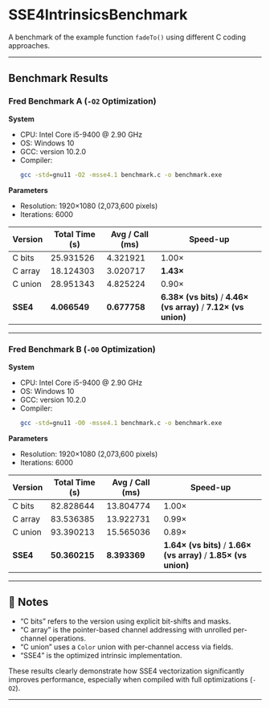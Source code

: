 # SSE4IntrinsicsBenchmark

A benchmark of the example function `fadeTo()` using different C coding approaches.

---

## Benchmark Results

### Fred Benchmark A (`-O2` Optimization)

**System**  
- CPU: Intel Core i5-9400 @ 2.90 GHz  
- OS: Windows 10  
- GCC: version 10.2.0  
- Compiler:  
  ```bash
  gcc -std=gnu11 -O2 -msse4.1 benchmark.c -o benchmark.exe
  ```

**Parameters**  
- Resolution: 1920×1080 (2,073,600 pixels)  
- Iterations: 6000  

| Version | Total Time (s) | Avg / Call (ms) | Speed-up |
|----------|----------------|-----------------|-----------|
| C bits   | 25.931526 | 4.321921 | 1.00× |
| C array  | 18.124303 | 3.020717 | **1.43×** |
| C union  | 28.951343 | 4.825224 | 0.90× |
| **SSE4** | **4.066549** | **0.677758** | **6.38× (vs bits)** / **4.46× (vs array)** / **7.12× (vs union)** |

---

### Fred Benchmark B (`-O0` Optimization)

**System**  
- CPU: Intel Core i5-9400 @ 2.90 GHz  
- OS: Windows 10  
- GCC: version 10.2.0  
- Compiler:  
  ```bash
  gcc -std=gnu11 -O0 -msse4.1 benchmark.c -o benchmark.exe
  ```

**Parameters**  
- Resolution: 1920×1080 (2,073,600 pixels)  
- Iterations: 6000  

| Version | Total Time (s) | Avg / Call (ms) | Speed-up |
|----------|----------------|-----------------|-----------|
| C bits   | 82.828644 | 13.804774 | 1.00× |
| C array  | 83.536385 | 13.922731 | 0.99× |
| C union  | 93.390213 | 15.565036 | 0.89× |
| **SSE4** | **50.360215** | **8.393369** | **1.64× (vs bits)** / **1.66× (vs array)** / **1.85× (vs union)** |

---

## 🧩 Notes

- “C bits” refers to the version using explicit bit-shifts and masks.  
- “C array” is the pointer-based channel addressing with unrolled per-channel operations.  
- “C union” uses a `Color` union with per-channel access via fields.  
- “SSE4” is the optimized intrinsic implementation.

These results clearly demonstrate how SSE4 vectorization significantly improves performance, especially when compiled with full optimizations (`-O2`).

---
